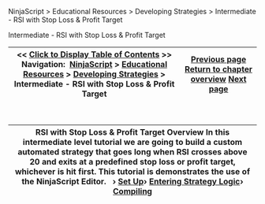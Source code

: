 ﻿


NinjaScript \> Educational Resources \> Developing Strategies \> Intermediate \- RSI with Stop Loss \& Profit Target






















Intermediate \- RSI with Stop Loss \& Profit Target







| \<\< [Click to Display Table of Contents](intermediate_-_rsi_with_stop_l.md) \>\> **Navigation:**     [NinjaScript](ninjascript.md) \> [Educational Resources](educational_resources.md) \> [Developing Strategies](developing_strategies.md) \> Intermediate \- RSI with Stop Loss \& Profit Target | [Previous page](developing_strategies.md) [Return to chapter overview](developing_strategies.md) [Next page](set_up11.md) |
| --- | --- |











 




| RSI with Stop Loss \& Profit Target Overview In this intermediate level tutorial we are going to build a custom automated strategy that goes long when RSI crosses above 20 and exits at a predefined stop loss or profit target, whichever is hit first. This tutorial is demonstrates the use of the NinjaScript Editor.   › [Set Up](set_up11.md)› [Entering Strategy Logic](entering_strategy_logic.md)› [Compiling](compiling8.md) |
| --- |










